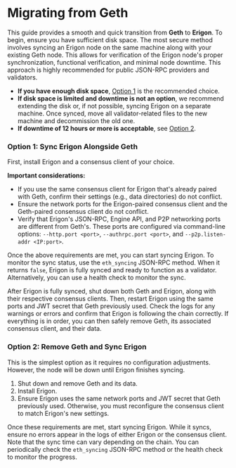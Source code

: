 # Migrating from Geth

This guide provides a smooth and quick transition from **Geth** to **Erigon**. To begin, ensure you have sufficient disk space. The most secure method involves syncing an Erigon node on the same machine along with your existing Geth node. This allows for verification of the Erigon node's proper synchronization, functional verification, and minimal node downtime. This approach is highly recommended for public JSON-RPC providers and validators.

* **If you have enough disk space**, [Option 1](migrating-from-geth.md#option-1-sync-erigon-alongside-geth) is the recommended choice.
* **If disk space is limited and downtime is not an option**, we recommend extending the disk or, if not possible, syncing Erigon on a separate machine. Once synced, move all validator-related files to the new machine and decommission the old one.
* **If downtime of 12 hours or more is acceptable**, see [Option 2](migrating-from-geth.md#option-2-remove-geth-and-sync-erigon).

### Option 1: Sync Erigon Alongside Geth

First, install Erigon and a consensus client of your choice.

**Important considerations:**

* If you use the same consensus client for Erigon that's already paired with Geth, confirm their settings (e.g., data directories) do not conflict.
* Ensure the network ports for the Erigon-paired consensus client and the Geth-paired consensus client do not conflict.
* Verify that Erigon's JSON-RPC, Engine API, and P2P networking ports are different from Geth's. These ports are configured via command-line options: `--http.port <port>`, `--authrpc.port <port>`, and `--p2p.listen-addr <IP:port>`.

Once the above requirements are met, you can start syncing Erigon. To monitor the sync status, use the `eth_syncing` JSON-RPC method. When it returns `false`, Erigon is fully synced and ready to function as a validator. Alternatively, you can use a health check to monitor the sync.

After Erigon is fully synced, shut down both Geth and Erigon, along with their respective consensus clients. Then, restart Erigon using the same ports and JWT secret that Geth previously used. Check the logs for any warnings or errors and confirm that Erigon is following the chain correctly. If everything is in order, you can then safely remove Geth, its associated consensus client, and their data.

### Option 2: Remove Geth and Sync Erigon

This is the simplest option as it requires no configuration adjustments. However, the node will be down until Erigon finishes syncing.

1. Shut down and remove Geth and its data.
2. Install Erigon.
3. Ensure Erigon uses the same network ports and JWT secret that Geth previously used. Otherwise, you must reconfigure the consensus client to match Erigon's new settings.

Once these requirements are met, start syncing Erigon. While it syncs, ensure no errors appear in the logs of either Erigon or the consensus client. Note that the sync time can vary depending on the chain. You can periodically check the `eth_syncing` JSON-RPC method or the health check to monitor the progress.
